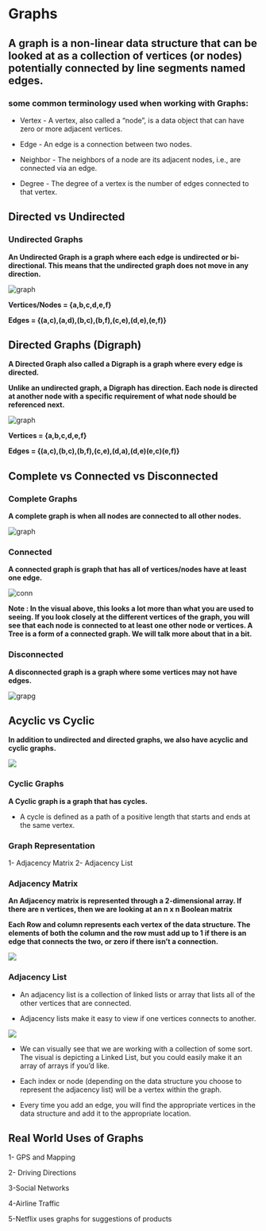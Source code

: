 # Graphs

## A graph is a non-linear data structure that can be looked at as a collection of vertices (or nodes) potentially connected by line segments named edges.

### some common terminology used when working with Graphs:

- Vertex - A vertex, also called a “node”, is a data object that can have zero or more adjacent vertices.

- Edge - An edge is a connection between two nodes.

- Neighbor - The neighbors of a node are its adjacent nodes, i.e., are connected via an edge.

- Degree - The degree of a vertex is the number of edges connected to that vertex.

## Directed vs Undirected

### Undirected Graphs

**An Undirected Graph is a graph where each edge is undirected or bi-directional. This means that the undirected graph does not move in any direction.**

![graph](./UndirectedGraph.png)

**Vertices/Nodes = {a,b,c,d,e,f}**

**Edges = {(a,c),(a,d),(b,c),(b,f),(c,e),(d,e),(e,f)}**

## Directed Graphs (Digraph)


**A Directed Graph also called a Digraph is a graph where every edge is directed.**

**Unlike an undirected graph, a Digraph has direction. Each node is directed at another node with a specific requirement of what node should be referenced next.**

![graph](./DirectedGraph.png)

**Vertices = {a,b,c,d,e,f}**

**Edges = {(a,c),(b,c),(b,f),(c,e),(d,a),(d,e)(e,c)(e,f)}**

## Complete vs Connected vs Disconnected

### Complete Graphs

**A complete graph is when all nodes are connected to all other nodes.**

![graph](./CompleteGraph.png)

### Connected

**A connected graph is graph that has all of vertices/nodes have at least one edge.**

![conn](./ConnectedGraph.png)

**Note : In the visual above, this looks a lot more than what you are used to seeing. If you look closely at the different vertices of the graph, you will see that each node is connected to at least one other node or vertices. A Tree is a form of a connected graph. We will talk more about that in a bit.**

### Disconnected

**A disconnected graph is a graph where some vertices may not have edges.**

![grapg](./DisconnectedGraph.png)

## Acyclic vs Cyclic

**In addition to undirected and directed graphs, we also have acyclic and cyclic graphs.**

![](./threeAcyclic.png)

### Cyclic Graphs

**A Cyclic graph is a graph that has cycles.**

- A cycle is defined as a path of a positive length that starts and ends at the same vertex.

### Graph Representation


1- Adjacency Matrix
2- Adjacency List

### Adjacency Matrix

**An Adjacency matrix is represented through a 2-dimensional array. If there are n vertices, then we are looking at an n x n Boolean matrix**

**Each Row and column represents each vertex of the data structure. The elements of both the column and the row must add up to 1 if there is an edge that connects the two, or zero if there isn’t a connection.**

![](./AdjMatrix.png)


### Adjacency List

- An adjacency list is a collection of linked lists or array that lists all of the other vertices that are connected.

- Adjacency lists make it easy to view if one vertices connects to another.

![](./AdjList.png)

- We can visually see that we are working with a collection of some sort. The visual is depicting a Linked List, but you could easily make it an array of arrays if you’d like.

- Each index or node (depending on the data structure you choose to represent the adjacency list) will be a vertex within the graph.

- Every time you add an edge, you will find the appropriate vertices in the data structure and add it to the appropriate location.

## Real World Uses of Graphs

1- GPS and Mapping

2- Driving Directions

3-Social Networks

4-Airline Traffic

5-Netflix uses graphs for suggestions of products